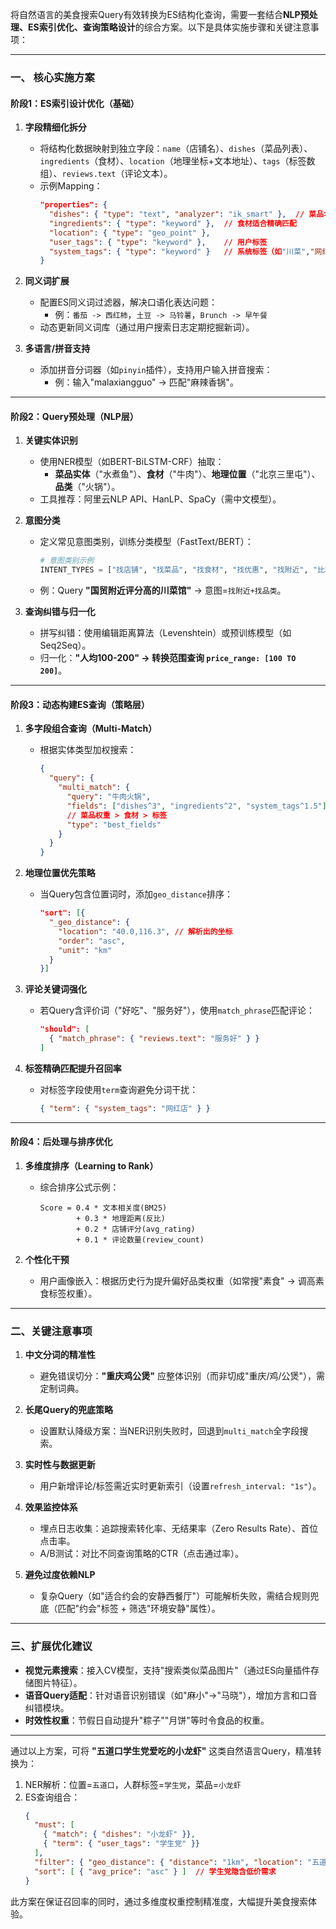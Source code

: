 将自然语言的美食搜索Query有效转换为ES结构化查询，需要一套结合**NLP预处理、ES索引优化、查询策略设计**的综合方案。以下是具体实施步骤和关键注意事项：

---

### **一、 核心实施方案**
#### **阶段1：ES索引设计优化（基础）**
1. **字段精细化拆分**  
   - 将结构化数据映射到独立字段：`name`（店铺名）、`dishes`（菜品列表）、`ingredients`（食材）、`location`（地理坐标+文本地址）、`tags`（标签数组）、`reviews.text`（评论文本）。
   - 示例Mapping：
     ```json
     "properties": {
       "dishes": { "type": "text", "analyzer": "ik_smart" },  // 菜品名使用中文分词
       "ingredients": { "type": "keyword" },  // 食材适合精确匹配
       "location": { "type": "geo_point" },
       "user_tags": { "type": "keyword" },    // 用户标签
       "system_tags": { "type": "keyword" }   // 系统标签（如"川菜","网红店"）
     }
     ```

2. **同义词扩展**  
   - 配置ES同义词过滤器，解决口语化表达问题：
     - 例：`番茄 -> 西红柿`，`土豆 -> 马铃薯`，`Brunch -> 早午餐`
   - 动态更新同义词库（通过用户搜索日志定期挖掘新词）。

3. **多语言/拼音支持**  
   - 添加拼音分词器（如`pinyin`插件），支持用户输入拼音搜索：
     - 例：输入"malaxiangguo" → 匹配"麻辣香锅"。

---

#### **阶段2：Query预处理（NLP层）**
1. **关键实体识别**  
   - 使用NER模型（如BERT-BiLSTM-CRF）抽取：
     - **菜品实体**（"水煮鱼"）、**食材**（"牛肉"）、**地理位置**（"北京三里屯"）、**品类**（"火锅"）。
   - 工具推荐：阿里云NLP API、HanLP、SpaCy（需中文模型）。

2. **意图分类**  
   - 定义常见意图类别，训练分类模型（FastText/BERT）：
     ```python
     # 意图类别示例
     INTENT_TYPES = ["找店铺", "找菜品", "找食材", "找优惠", "找附近", "比较店铺"]
     ```
   - 例：Query **"国贸附近评分高的川菜馆"** → 意图=`找附近+找品类`。

3. **查询纠错与归一化**  
   - 拼写纠错：使用编辑距离算法（Levenshtein）或预训练模型（如Seq2Seq）。
   - 归一化：**"人均100-200" → 转换范围查询 `price_range: [100 TO 200]`**。

---

#### **阶段3：动态构建ES查询（策略层）**
1. **多字段组合查询（Multi-Match）**  
   - 根据实体类型加权搜索：
     ```json
     {
       "query": {
         "multi_match": {
           "query": "牛肉火锅",
           "fields": ["dishes^3", "ingredients^2", "system_tags^1.5"], 
           // 菜品权重 > 食材 > 标签
           "type": "best_fields"
         }
       }
     }
     ```

2. **地理位置优先策略**  
   - 当Query包含位置词时，添加`geo_distance`排序：
     ```json
     "sort": [{
       "_geo_distance": {
         "location": "40.0,116.3", // 解析出的坐标
         "order": "asc",
         "unit": "km"
       }
     }]
     ```

3. **评论关键词强化**  
   - 若Query含评价词（"好吃"、"服务好"），使用`match_phrase`匹配评论：
     ```json
     "should": [
       { "match_phrase": { "reviews.text": "服务好" } }
     ]
     ```

4. **标签精确匹配提升召回率**  
   - 对标签字段使用`term`查询避免分词干扰：
     ```json
     { "term": { "system_tags": "网红店" } }
     ```

---

#### **阶段4：后处理与排序优化**
1. **多维度排序（Learning to Rank）**  
   - 综合排序公式示例：
     ```
     Score = 0.4 * 文本相关度(BM25) 
             + 0.3 * 地理距离(反比)
             + 0.2 * 店铺评分(avg_rating)
             + 0.1 * 评论数量(review_count)
     ```

2. **个性化干预**  
   - 用户画像嵌入：根据历史行为提升偏好品类权重（如常搜"素食" → 调高素食标签权重）。

---

### **二、关键注意事项**
1. **中文分词的精准性**  
   - 避免错误切分：**"重庆鸡公煲"** 应整体识别（而非切成"重庆/鸡/公煲"），需定制词典。

2. **长尾Query的兜底策略**  
   - 设置默认降级方案：当NER识别失败时，回退到`multi_match`全字段搜索。

3. **实时性与数据更新**  
   - 用户新增评论/标签需近实时更新索引（设置`refresh_interval: "1s"`）。

4. **效果监控体系**  
   - 埋点日志收集：追踪搜索转化率、无结果率（Zero Results Rate）、首位点击率。
   - A/B测试：对比不同查询策略的CTR（点击通过率）。

5. **避免过度依赖NLP**  
   - 复杂Query（如"适合约会的安静西餐厅"）可能解析失败，需结合规则兜底（匹配"约会"标签 + 筛选"环境安静"属性）。

---

### **三、扩展优化建议**
- **视觉元素搜索**：接入CV模型，支持"搜索类似菜品图片"（通过ES向量插件存储图片特征）。
- **语音Query适配**：针对语音识别错误（如"麻小"→"马晓"），增加方言和口音纠错模块。
- **时效性权重**：节假日自动提升"粽子""月饼"等时令食品的权重。

---

通过以上方案，可将 **"五道口学生党爱吃的小龙虾"** 这类自然语言Query，精准转换为：
1. NER解析：位置=`五道口`，人群标签=`学生党`，菜品=`小龙虾`  
2. ES查询组合：  
   ```json
   {
     "must": [
       { "match": { "dishes": "小龙虾" }},
       { "term": { "user_tags": "学生党" }}
     ],
     "filter": { "geo_distance": { "distance": "1km", "location": "五道口坐标" }},
     "sort": [ { "avg_price": "asc" } ]  // 学生党隐含低价需求
   }
   ```

此方案在保证召回率的同时，通过多维度权重控制精准度，大幅提升美食搜索体验。